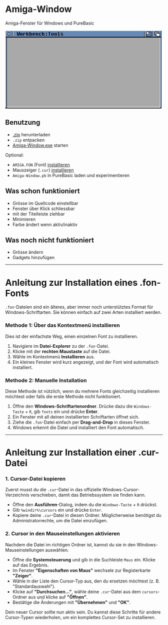 # Amiga-Window

Amiga-Fenster für Windows und PureBasic

![](Amiga-Window.png)

## Benutzung

- [.zip](https://github.com/Chregu73/Amiga-Window/archive/refs/heads/main.zip) herunterladen
- `.zip` entpacken
- [Amiga-Window.exe](Amiga-Window.exe) starten

Optional:

- `AMIGA.FON` (Font) [installieren](#anleitung-zur-installation-eines-fon-fonts)
- Mauszeiger (`.cur`) [installieren](#anleitung-zur-installation-einer-cur-datei)
- `Amiga-Window.pb` in PureBasic laden und experimentieren

## Was schon funktioniert

- Grösse im Quellcode einstellbar
- Fenster über Klick schliessbar
- mit der Titelleiste ziehbar
- Minimieren
- Farbe ändert wenn aktiv/inaktiv

## Was noch nicht funktioniert

- Grösse ändern
- Gadgets hinzufügen

---

# Anleitung zur Installation eines .fon-Fonts

`.fon`-Dateien sind ein älteres, aber immer noch unterstütztes Format für Windows-Schriftarten. Sie können einfach auf zwei Arten installiert werden.

### Methode 1: Über das Kontextmenü installieren

Dies ist der einfachste Weg, einen einzelnen Font zu installieren.

1.  Navigiere im **Datei-Explorer** zu der `.fon`-Datei.
2.  Klicke mit der **rechten Maustaste** auf die Datei.
3.  Wähle im Kontextmenü **Installieren** aus.
4.  Ein kleines Fenster wird kurz angezeigt, und der Font wird automatisch installiert.

### Methode 2: Manuelle Installation

Diese Methode ist nützlich, wenn du mehrere Fonts gleichzeitig installieren möchtest oder falls die erste Methode nicht funktioniert.

1.  Öffne den **Windows-Schriftartenordner**. Drücke dazu die `Windows-Taste` + `R`, gib `fonts` ein und drücke **Enter**.
2.  Ein Fenster mit all deinen installierten Schriftarten öffnet sich. 
3.  Ziehe die `.fon`-Datei einfach per **Drag-and-Drop** in dieses Fenster.
4.  Windows erkennt die Datei und installiert den Font automatisch.

---

# Anleitung zur Installation einer .cur-Datei

### 1. Cursor-Datei kopieren

Zuerst musst du die `.cur`-Datei in das offizielle Windows-Cursor-Verzeichnis verschieben, damit das Betriebssystem sie finden kann.

* Öffne den **Ausführen**-Dialog, indem du die `Windows-Taste` + `R` drückst.
* Gib `%windir%\cursors` ein und drücke `Enter`.
* Kopiere deine `.cur`-Datei in diesen Ordner. Möglicherweise benötigst du Administratorrechte, um die Datei einzufügen.

### 2. Cursor in den Mauseinstellungen aktivieren

Nachdem die Datei im richtigen Ordner ist, kannst du sie in den Windows-Mauseinstellungen auswählen.

* Öffne die **Systemsteuerung** und gib in die Suchleiste `Maus` ein. Klicke auf das Ergebnis.
* Im Fenster **"Eigenschaften von Maus"** wechsele zur Registerkarte **"Zeiger"**.
* Wähle in der Liste den Cursor-Typ aus, den du ersetzen möchtest (z. B. "Standardauswahl").
* Klicke auf **"Durchsuchen..."**, wähle deine `.cur`-Datei aus dem `cursors`-Ordner aus und klicke auf **"Öffnen"**. 
* Bestätige die Änderungen mit **"Übernehmen"** und **"OK"**.

Dein neuer Cursor sollte nun aktiv sein. Du kannst diese Schritte für andere Cursor-Typen wiederholen, um ein komplettes Cursor-Set zu installieren.
